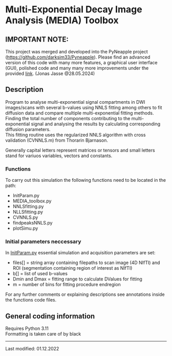 ﻿# Multi-Exponential Decay Image Analysis (MEDIA) Toolbox

## IMPORTANT NOTE: 
This project was merged and developed into the PyNeapple project (https://github.com/darksim33/Pyneapple). Please find an advanced version of this code with many more features, a graphical user interface (GUI), polished code and many many more improvements under the provided [link](https://github.com/darksim33/Pyneapple). (Jonas Jasse @28.05.2024)

## Description

Program to analyse multi-exponential signal compartments in DWI images/scans with several b-values using NNLS fitting among others to fit diffusion data and compare multiple multi-exponential fitting methods. Finding the total number of components contributing to the multi-exponential signal and analysing the results by calculating corresponding diffusion parameters.\
This fitting routine uses the regularized NNLS algorithm with cross validation (CVNNLS.m) from Thorarin Bjarnason.

Generally capital letters represent matrices or tensors and small letters stand for variuos variables, vectors and constants.

### Functions
To carry out this simulation the following functions need to be located in the path:
* InitParam.py
* MEDIA_toolbox.py
* NNLSfitting.py
* NLLSfitting.py
* CVNNLS.py
* findpeaksNNLS.py
* plotSimu.py

### Initial parameters neccessary
In [InitParam.py](InitParam.py) essential simulation and acquisition parameters are set:
* files[] = string array containing filepaths to scan image (4D NIfTI) and ROI (segmentation containing region of interest as NIfTI)
* b[] = list of used b-values
* Dmin and Dmax = fitting range to calculate DValues for fitting 
* m = number of bins for fitting procedure endregion

For any further comments or explaining descriptions see annotations
inside the functions code files.

## General coding information
Requires Python 3.11\
Formatting is taken care of by black

---
Last modified: 01.12.2022
